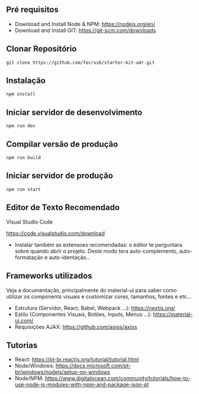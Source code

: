 ## Pré requisitos

- Download and Install Node & NPM: https://nodejs.org/en/
- Download and Install GIT: https://git-scm.com/downloads

## Clonar Repositório

```
git clone https://github.com/fecruzb/starter-kit-adr.git
```

## Instalação

```
npm install
```

## Iniciar servidor de desenvolvimento

```
npm run dev
```

## Compilar versão de produção

```
npm run build
```

## Iniciar servidor de produção

```
npm run start
```

## Editor de Texto Recomendado

Visual Studio Code

https://code.visualstudio.com/download

- Instalar também as extensoes recomendadas: o editor te perguntara sobre quando abrir o projeto. Deste modo tera auto-complemento, auto-formatação e auto-identação...

## Frameworks utilizados

Veja a documentação, principalmente do material-ui para saber como utilizar os components visuais e customizar cores, tamanhos, fontes e etc...

- Estrutura (Servidor, React, Babel, Webpack ...): https://nextjs.org/
- Estilo (Componentes Visuais, Botões, Inputs, Menus ...): https://material-ui.com/
- Requisições AJAX: https://github.com/axios/axios

## Tutorias

- React: https://pt-br.reactjs.org/tutorial/tutorial.html
- Node/Windows: https://docs.microsoft.com/pt-br/windows/nodejs/setup-on-windows
- Node/NPM: https://www.digitalocean.com/community/tutorials/how-to-use-node-js-modules-with-npm-and-package-json-pt
